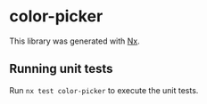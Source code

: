 # color-picker

This library was generated with [Nx](https://nx.dev).

## Running unit tests

Run `nx test color-picker` to execute the unit tests.
